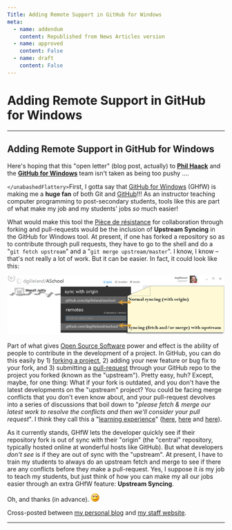 ```yaml
---
Title: Adding Remote Support in GitHub for Windows
meta:
  - name: addendum
    content: Republished from News Articles version
  - name: approved
    content: False
  - name: draft
    content: False
---
```

# Adding Remote Support in GitHub for Windows

---
## Adding Remote Support in GitHub for Windows


Here's hoping that this "open letter" (blog post, actually) to [**Phil Haack**](http://haacked.com/) and the [**GitHub for Windows**](http://windows.github.com/) team isn't taken as being too pushy ….

 

``</unabashedFlattery>``First, I gotta say that [GitHub for Windows](http://windows.github.com/) (GHfW) is making me a **huge fan** of both Git and [GitHub](https://github.com/)!!!</unabashedFlattery> As an instructor teaching computer programming to post-secondary students, tools like this are part of what make my job and my students' jobs *so* much easier!

 

What would make this tool the [Pièce de résistance](http://en.wikipedia.org/wiki/Pi%C3%A8ce_de_r%C3%A9sistance) for collaboration through forking and pull-requests would be the inclusion of **Upstream Syncing** in the GitHub for Windows tool. At present, if one has forked a repository so as to contribute through pull requests, they have to go to the shell and do a "`git fetch upstream`" and a "`git merge upstream/master`". I know, I know – that's not really a lot of work. But it can be easier. In fact, it could look like this:

 

[![SNAGHTML423b4e79](images/010/10/10/SNAGHTML423b4e79_thumb.png "SNAGHTML423b4e79")](images/010/10/10/SNAGHTML423b4e79.png)

 

Part of what gives [Open Source Software](https://www.google.ca/search?q=open+source+software&amp;oq=open+source+software&amp;aqs=chrome..69i57j5j69i65j69i60j69i61j0.2857j0j1&amp;sourceid=chrome&amp;ie=UTF-8#q=open+source+software&amp;safe=active&amp;tbm=nws) power and effect is the ability of people to contribute in the development of a project. In GitHub, you can do this easily by 1) [forking a project](https://help.github.com/articles/fork-a-repo), 2) adding your new feature or bug fix to your fork, and 3) submitting a [pull-request](https://help.github.com/articles/using-pull-requests) through your GitHub repo to the project you forked (known as the "upstream"). Pretty easy, huh? Except, maybe, for one thing: What if your fork is outdated, and you don't have the latest developments on the "upstream" project? You could be facing merge conflicts that you don't even know about, and your pull-request devolves into a series of discussions that boil down to "*please fetch & merge our latest work to resolve the conflicts and then we'll consider your pull request*". I think they call this a "[learning experience](http://en.wikipedia.org/wiki/Experiential_learning)" ([here](http://emailfunnypictures.files.wordpress.com/2010/04/tank2.jpg), [here](http://www.searchquotes.com/Learning_Experience/quotes/about/Pain/) and [here](https://www.google.ca/search?q=github+pull+request+problems&amp;oq=github+pull+request+problems&amp;aqs=chrome..69i57j0j69i64.9337j0j1&amp;sourceid=chrome&amp;ie=UTF-8#q=github+pull+request+merge+conflict+site:stackoverflow.com&amp;safe=active)).

 

As it currently stands, GHfW lets the developer quickly see if their repository fork is out of sync with their "origin" (the "central" repository, typically hosted online at wonderful hosts like GitHub). But what developers *don't see* is if they are out of sync with the "upstream". At present, I have to train my students to always do an upstream fetch and merge to see if there are any conflicts before they make a pull-request. Yes, I suppose it *is* my job to teach my students, but just think of how you can make my all our jobs easier through an extra GHfW feature: **Upstream Syncing**.

 

Oh, and thanks (in advance). ![Smile](images/010/10/10/wlEmoticon-smile.png)

 

Cross-posted between [my personal blog](http://kb.gilleland.info/) and [my staff website](http://www.dmit.nait.ca/staff/dgilleland).



---
